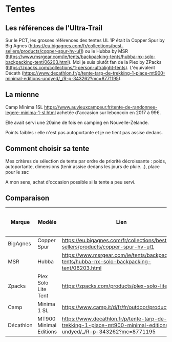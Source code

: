 # Tentes

## Les références de l'Ultra-Trail

Sur le PCT, les grosses références des tentes UL 1P était la Copper Spur by Big Agnes (https://eu.bigagnes.com/fr/collections/best-sellers/products/copper-spur-hv-ul1) ou le Hubba by MSR (https://www.msrgear.com/ie/tents/backpacking-tents/hubba-nx-solo-backpacking-tent/06203.html).
Moi je suis plutôt fan de la Plex by ZPacks (https://zpacks.com/collections/1-person-ultralight-tents).
L'équivalent Décath (https://www.decathlon.fr/p/tente-tarp-de-trekking-1-place-mt900-minimal-editions-undyed/_/R-p-343262?mc=8771195).


## La mienne

Camp Minima 1SL https://www.auvieuxcampeur.fr/tente-de-randonnee-legere-minima-1-sl.html achetée d'accasion sur leboncoin en 2017 à 99€.

Elle avait servi une 20aine de fois en camping en Nouvelle-Zélande.

Points faibles : elle n'est pas autoportante et je ne tient pas assise dedans.


## Comment choisir sa tente

Mes critères de sélection de tente par ordre de priorité décroissante : poids, autoportante, dimensions (tenir assise dedans les jours de pluie...), place pour le sac

A mon sens, achat d'occasion possible si la tente a peu servi.


## Comparaison


| Marque | Modèle | Lien | Prix (€) | Poids (g) | Autoportante | Hauteur de la chambre (cm) |
| --- | --- | --- | --- | --- | --- | --- |
| BigAgnes | Copper Spur | https://eu.bigagnes.com/fr/collections/best-sellers/products/copper-spur-hv-ul1 | 520 | 964 | Oui | 97 |
| MSR | Hubba | https://www.msrgear.com/ie/tents/backpacking-tents/hubba-nx-solo-backpacking-tent/06203.html | 459 | 1 290 | Oui | 91 |
| Zpacks | Plex Solo Lite Tent | https://zpacks.com/products/plex-solo-lite-tent | 543 | 334 | Non | 132
| Camp | Minima 1 SL | https://www.camp.it/d/fr/fr/outdoor/product/259 | 209 | 1 200 | Non | 63
| Décathlon | MT900 Minimal Editions | https://www.decathlon.fr/p/tente-tarp-de-trekking-1-place-mt900-minimal-editions-undyed/_/R-p-343262?mc=8771195 | 150 | 920 | Non | 95 |